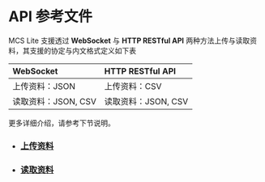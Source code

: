 # API 参考文件

MCS Lite 支援透过 **WebSocket** 与 **HTTP RESTful API** 两种方法上传与读取资料，其支援的协定与内文格式定义如下表

| WebSocket | HTTP RESTful API |
| :---| :--- |
| 上传资料：JSON | 上传资料：CSV |
| 读取资料：JSON, CSV | 读取资料：JSON, CSV |

更多详细介绍，请参考下节说明。

* ### [上传资料](/mcs_lite_api/update_datapoint.md)
* ### [读取资料](/mcs_lite_api/read_datapoint.md)





